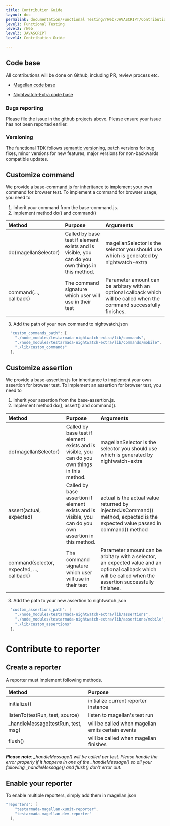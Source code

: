 ```yaml
---
title: Contribution Guide
layout: doc
permalink: documentation/Functional Testing/rWeb/JAVASCRIPT/Contribution Guide
level1: Functional Testing
level2: rWeb
level3: JAVASCRIPT
level4: Contribution Guide

---
```

## Code base
All contributions will be done on Github, including PR, review process etc.

* [Magellan code base](https://github.com/TestArmada/magellan) 

* [Nightwatch-Extra code base](https://github.com/TestArmada/nightwatch-extra) 

### Bugs reporting
Please file the issue in the github projects above. Please ensure your issue has not been reported earlier. 

### Versioning
The functional TDK follows [semantic versioning](https://semver.org/), patch versions for bug fixes, minor versions for new features, major versions for non-backwards compatible updates. 

## Customize command

We provide a base-command.js for inheritance to implement your own command for browser test. To implement a command for browser usage, you need to

1. Inherit your command from the base-command.js.
2. Implement method do() and command()

 | Method | Purpose | Arguments | 
 |:----------|:----------|:-----------| 
 | do(magellanSelector) | Called by base test if element exists and is visible, you can do you own things in this method. | magellanSelector is the selector you should use which is generated by nightwatch-extra | 
 | command(..., callback) | The command signature which user will use in their test | Parameter amount can be arbitary with an optional callback which will be called when the command successfully finishes.|

3. Add the path of your new command to nightwatch.json

```js
  "custom_commands_path": [
    "./node_modules/testarmada-nightwatch-extra/lib/commands",
    "./node_modules/testarmada-nightwatch-extra/lib/commands/mobile",
    "./lib/custom_commands"
  ],
```

## Customize assertion

We provide a base-assertion.js for inheritance to implement your own assertion for browser test. To implement an assertion for browser test, you need to

1. Inherit your assertion from the base-assertion.js.
2. Implement method do(), assert() and command().

| Method | Purpose | Arguments | 
|:----------|:----------|:-----------| 
| do(magellanSelector) | Called by base test if element exists and is visible, you can do you own things in this method. | magellanSelector is the selector you should use which is generated by nightwatch-extra | 
| assert(actual, expected) | Called by base assertion if element exists and is visible, you can do you own assertion in this method. | actual is the actual value returned by injectedJsCommand() method, expected is the expected value passed in command() method | 
| command(selector, expected, ..., callback) | The command signature which user will use in their test | Parameter amount can be arbitary with a selector, an expected value and an optional callback which will be called when the assertion successfully finishes.|

3.  Add the path to your new assertion to nightwatch.json

```js
  "custom_assertions_path": [
    "./node_modules/testarmada-nightwatch-extra/lib/assertions",
    "./node_modules/testarmada-nightwatch-extra/lib/assertions/mobile",
    "./lib/custom_assertions"
  ],
```

# Contribute to reporter

## Create a reporter

A reporter must implement following methods.

| Method | Purpose | 
|:----------|:----------| 
| initialize() | initialize current reporter instance | 
| listenTo(testRun, test, source) | listen to magellan's test run | 
| _handleMessage(testRun, test, msg) | will be called when magellan emits certain events | 
| flush() | will be called when magellan finishes |

_**Please note**: \_handleMessage() will be called per test. Please handle the error properly if it happens in one of the \_handleMessage() so all your following \_handleMessage() and flush() don’t error out._

## Enable your reporter

To enable multiple reporters, simply add them in magellan.json

```js
"reporters": [
    "testarmada-magellan-xunit-reporter",
    "testarmada-magellan-dev-reporter"
  ],
```
